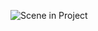 ![Scene in Project](https://github.com/zumrudu-anka/BlogAppWithMVC/blob/master/Presentation/BlogAppWithMVC.gif)
